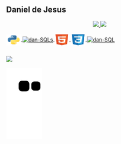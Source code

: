 ## Daniel de Jesus
   
<div align="center">
  <a href="https://github.com/danieldxjesus">
  <img height="180em" src="https://github-readme-stats.vercel.app/api?username=danieldxjesus&show_icons=true&include_all_commits=false&count_private=true"/>
  <img height="130em" src="https://github-readme-stats.vercel.app/api/top-langs/?username=danieldxjesus&layout=compact&langs_count=7"/>
</div>
   
<div style="display: inline_block"><br>
  <img align="center" alt="dan-Python" height="30" width="40" src="https://raw.githubusercontent.com/devicons/devicon/master/icons/python/python-original.svg">
  <img align="center" alt="dan-SQLs" height="30" width="40" src="https://cdn.jsdelivr.net/gh/devicons/devicon/icons/microsoftsqlserver/microsoftsqlserver-plain-wordmark.svg">
  <img align="center" alt="dan-HTML" height="30" width="40" src="https://raw.githubusercontent.com/devicons/devicon/master/icons/html5/html5-original.svg">
  <img align="center" alt="dan-CSS" height="30" width="40" src="https://raw.githubusercontent.com/devicons/devicon/master/icons/css3/css3-original.svg">
  <img align="center" alt="dan-SQL" height="30" width="40" src="https://cdn.jsdelivr.net/gh/devicons/devicon/icons/mysql/mysql-original-wordmark.svg">
</div>
  
  ##
 
<div> 
  <a href="https://www.linkedin.com/in/danieldejesusfs/" target="_blank"><img src="https://img.shields.io/badge/-LinkedIn-%230077B5?style=for-the-badge&logo=linkedin&logoColor=white" target="_blank"></a>    
  
  ![snake gif](https://github.com/danieldxjesus/danieldejesus/blob/output/github-contribution-grid-snake.svg)
</div>

